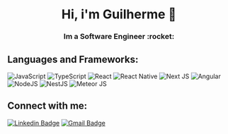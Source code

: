 <h1 align="center"> Hi, i'm Guilherme 👋</h1>

<h3 align="center">Im a Software Engineer :rocket:</h3>

<h2 align="left">Languages and Frameworks:</h2>

![JavaScript](https://img.shields.io/badge/javascript-%23323330.svg?style=for-the-badge&logo=javascript&logoColor=%23F7DF1E)
![TypeScript](https://img.shields.io/badge/typescript-%23007ACC.svg?style=for-the-badge&logo=typescript&logoColor=white)
![React](https://img.shields.io/badge/react-%2320232a.svg?style=for-the-badge&logo=react&logoColor=%2361DAFB)
![React Native](https://img.shields.io/badge/react_native-%2320232a.svg?style=for-the-badge&logo=react&logoColor=%2361DAFB)
![Next JS](https://img.shields.io/badge/Next-black?style=for-the-badge&logo=next.js&logoColor=white)
![Angular](https://img.shields.io/badge/angular-%23DD0031.svg?style=for-the-badge&logo=angular&logoColor=white)
![NodeJS](https://img.shields.io/badge/node.js-%2343853D.svg?style=for-the-badge&logo=node.js&logoColor=white)
![NestJS](https://img.shields.io/badge/nestjs-%23E0234E.svg?style=for-the-badge&logo=nestjs&logoColor=white)
![Meteor JS](https://img.shields.io/badge/meteorjs-%23d74c4c.svg?style=for-the-badge&logo=meteor&logoColor=white)

<h2 align="left">Connect with me:</h2>

[![Linkedin Badge](https://img.shields.io/badge/LinkedIn-0077B5?style=for-the-badge&logo=linkedin&logoColor=white&link=https://www.linkedin.com/in/fagnerpsantos/)](https://www.linkedin.com/in/guilherme-oliveira-27080910b/)
[![Gmail Badge](https://img.shields.io/badge/Gmail-D14836?style=for-the-badge&logo=gmail&logoColor=white)](mailto:sirguilhermeoliveira@gmail.com)




